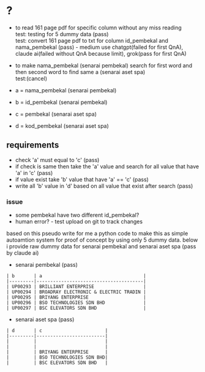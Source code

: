 # ?

- to read 161 page pdf for specific column without any miss reading  
  test: testing for 5 dummy data (pass)  
  test: convert 161 page pdf to txt for column id_pembekal and nama_pembekal (pass) - medium use chatgpt(failed for first QnA), claude ai(failed without QnA because limit), grok(pass for first QnA)  

- to make nama_pembekal (senarai pembekal) search for first word and then second word to find same a (senarai aset spa)  
  test:(cancel)  

- a = nama_pembekal (senarai pembekal)  
- b = id_pembekal (senarai pembekal)  

- c = pembekal (senarai aset spa)  
- d = kod_pembekal (senarai aset spa)  

## requirements

- check 'a' must equal to 'c' (pass)  
- if check is same then take the 'a' value and search for all value that have 'a' in 'c' (pass)  
- if value exist take 'b' value that have 'a' == 'c' (pass)  
- write all 'b' value in 'd' based on all value that exist after search (pass)  

### issue

- some pembekal have two different id_pembekal?  
- human error? - test upload on git to track changes  

based on this pseudo write for me a python code to make this as simple autoamtion system for proof of concept by using only 5 dummy data. below i provide raw dummy data for senarai pembekal and senarai aset spa (pass by claude ai)  

- senarai pembekal (pass)  

```
| b       | a                                     |
|---------|---------------------------------------|
| UP00293 | BRILLIANT ENTERPRISE                  |
| UP00294 | BROADRAY ELECTRONIC & ELECTRIC TRADIN |
| UP00295 | BRIYANG ENTERPRISE                    |
| UP00296 | BSO TECHNOLOGIES SDN BHD              |
| UP00297 | BSC ELEVATORS SDN BHD                 |
```

- senarai aset spa (pass)  

```
| d       | c                       |
|---------|-------------------------|
|         |                         |
|         |                         |
|         | BRIYANG ENTERPRISE      |
|         | BSO TECHNOLOGIES SDN BHD|
|         | BSC ELEVATORS SDN BHD   |
```
